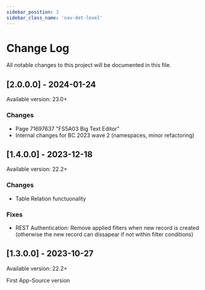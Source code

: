 ```yaml
---
sidebar_position: 3
sidebar_class_name: 'nav-det-level'
---
```


# Change Log
All notable changes to this project will be documented in this file.
 
## [2.0.0.0] - 2024-01-24
  
Available version: 23.0+

### Changes
- Page 71697637 "FS5A03 Big Text Editor"
- Internal changes for BC 2023 wave 2 (namespaces, minor refactoring)

## [1.4.0.0] - 2023-12-18
  
Available version: 22.2+

### Changes
- Table Relation functuonality

### Fixes
- REST Authentication: Remove applied filters when new record is created (otherwise the new record can dissapear if not within filter conditions)

## [1.3.0.0] - 2023-10-27
  
Available version: 22.2+

First App-Source version

<!--  
### Added
 
### Changed
  
- [PROJECTNAME-ZZZZ](http://tickets.projectname.com/browse/PROJECTNAME-ZZZZ)
  PATCH Drupal.org is now used for composer.
 
### Fixed
 
- [PROJECTNAME-TTTT](http://tickets.projectname.com/browse/PROJECTNAME-TTTT)
  PATCH Add logic to runsheet teaser delete to delete corresponding
  schedule cards.
-->